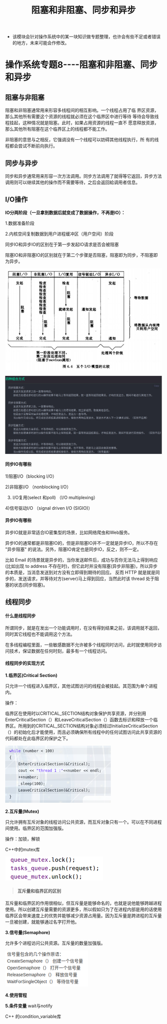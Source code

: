 ﻿---
layout: post
title:  "阻塞和非阻塞、同步和异步"
data: 星期五, 20. 三月 2020 09:46上午 
categories: 操作系统
tags: 专题
---
* 该模块会针对操作系统中的某一块知识做专题整理，也许会有些不足或者错误的地方，未来可能会作修改。

#  操作系统专题8----阻塞和非阻塞、同步和异步

## 阻塞与非阻塞
阻塞和非阻塞通常用来形容多线程间的相互影响。一个线程占用了临
界区资源，那么其他所有需要这个资源的线程就必须在这个临界区中进行等待
等待会导致线程挂起，这种情况就是阻塞。此时，如果占用资源的线程一直不
愿意释放资源，那么其他所有阻塞在这个临界区上的线程都不能工作。

非阻塞的意思与之相反，它强调没有一个线程可以妨碍其他线程执行，所
有的线程都会尝试不断前向执行。


## 同步与异步
 同步和异步通常用来形容一次方法调用。同步方法调用了就得等它返回，异步方法调用则可以继续其他的操作而不需要等待，之后会返回給调用者信息。



## I/O操作

**IO分两阶段（一旦拿到数据后就变成了数据操作，不再是IO）：**
 
 1.数据准备阶段

 2.内核空间复制数据到用户进程缓冲区（用户空间）阶段

同步IO和异步IO的区别在于第一步发起IO请求是否会被阻塞

阻塞IO和非阻塞IO的区别就在于第二个步骤是否阻塞，阻塞即为同步，不阻塞即为异步。

![](https://github.com/LLLibra/LLLibra.github.io/raw/master/_posts/imgs/20200320-100551.png)


![](https://github.com/LLLibra/LLLibra.github.io/raw/master/_posts/imgs/20200312-142610.png)
#### 同步IO有哪些

1)阻塞I/O（blocking I/O）

2)非阻塞I/O （nonblocking I/O）

3) I/O复用(select 和poll) （I/O multiplexing）

4)信号驱动I/O （signal driven I/O (SIGIO)）

#### 异步IO有哪些

异步IO就是非常适合IO密集型的场景，比如网络爬虫和Web服务。

>
异步IO的通常都是非阻塞IO的，但是非阻塞IO并不一定就是异步IO，所以不存在 "异步阻塞" 的说法。另外，阻塞IO肯定也是同步IO，反之，则不一定。
>
比如 Email 的场景就是异步的，当你发送邮件后，成功与否你无法马上得到响应(比如出现 to address 不存在时)，但它此时并没有阻塞(异步非阻塞)，所以异步的本质是，当消息发送到对方没有立即得到期待的回应。 反而 HTTP 就是就是同步的，发送请求，并等待对方(server)马上得到回应，当然此时该 thread 处于阻塞的状态(同步阻塞)。

## 线程同步
#### 什么是线程同步
所谓同步，就是在发出一个功能调用时，在没有得到结果之前，该调用就不返回，同时其它线程也不能调用这个方法。

在多线程编程里面，一些敏感数据不允许被多个线程同时访问，此时就使用同步访问技术，保证数据在任何时刻，最多有一个线程访问。

#### 线程同步的实现方式

**1.临界区(Critical Section)**

只允许一个线程进入临界区，其他试图访问的线程会被挂起。其范围为单个进程内。

操作：

临界区在使用时以CRITICAL_SECTION结构对象保护共享资源，并分别用EnterCriticalSection（）和LeaveCriticalSection（）函数去标识和释放一个临界区。所用到的CRITICAL_SECTION结构对象必须经过InitializeCriticalSection（）的初始化后才能使用，而且必须确保所有线程中的任何试图访问此共享资源的代码都处在此临界区的保护之下。

![](https://github.com/LLLibra/LLLibra.github.io/raw/master/_posts/imgs/20200326-103953.png)

**2.互斥量(Mutex)**

只允许拥有互斥对象的线程访问公共资源，而互斥对象只有一个。可以在不同进程间使用。临界区的范围加强版。

操作：加锁，解锁

C++中的mutex库

![](https://github.com/LLLibra/LLLibra.github.io/raw/master/_posts/imgs/20200326-104031.png)

> #### 互斥量和临界区的区别
 互斥量和临界区的作用很相似，但互斥量是能够命名的，也就是说他能够跨越进程使用。所以创建互斥量需要的资源更多，所以假如只为了在进程内部是用的话使用临界区会带来速度上的优势并能够减少资源占用量。因为互斥量是跨进程的互斥量一旦被创建，就能够通过名字打开他。 

**3.信号量(Semaphore)**

允许多个进程访问公共资源。互斥量的数量加强版。

![](https://github.com/LLLibra/LLLibra.github.io/raw/master/_posts/imgs/20200326-104219.png)

**4.使用管程**


**5.条件变量**
wait与notify

C++ 的condition_variable库


